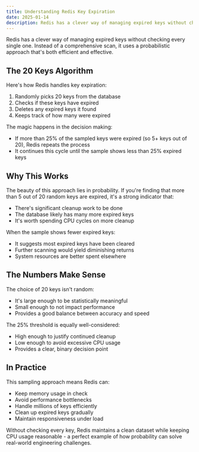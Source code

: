 ```yaml
---
title: Understanding Redis Key Expiration
date: 2025-01-14
description: Redis has a clever way of managing expired keys without checking every single one. Instead of a comprehensive scan, it uses a probabilistic approach that's both efficient and effective.
---
```


Redis has a clever way of managing expired keys without checking every single one. Instead of a comprehensive scan, it uses a probabilistic approach that's both efficient and effective.

## The 20 Keys Algorithm

Here's how Redis handles key expiration:

1. Randomly picks 20 keys from the database
2. Checks if these keys have expired
3. Deletes any expired keys it found
4. Keeps track of how many were expired

The magic happens in the decision making:
- If more than 25% of the sampled keys were expired (so 5+ keys out of 20), Redis repeats the process
- It continues this cycle until the sample shows less than 25% expired keys

## Why This Works

The beauty of this approach lies in probability. If you're finding that more than 5 out of 20 random keys are expired, it's a strong indicator that:
- There's significant cleanup work to be done
- The database likely has many more expired keys
- It's worth spending CPU cycles on more cleanup

When the sample shows fewer expired keys:
- It suggests most expired keys have been cleared
- Further scanning would yield diminishing returns
- System resources are better spent elsewhere

## The Numbers Make Sense

The choice of 20 keys isn't random:
- It's large enough to be statistically meaningful
- Small enough to not impact performance
- Provides a good balance between accuracy and speed

The 25% threshold is equally well-considered:
- High enough to justify continued cleanup
- Low enough to avoid excessive CPU usage
- Provides a clear, binary decision point

## In Practice

This sampling approach means Redis can:
- Keep memory usage in check
- Avoid performance bottlenecks
- Handle millions of keys efficiently
- Clean up expired keys gradually
- Maintain responsiveness under load

Without checking every key, Redis maintains a clean dataset while keeping CPU usage reasonable - a perfect example of how probability can solve real-world engineering challenges.

